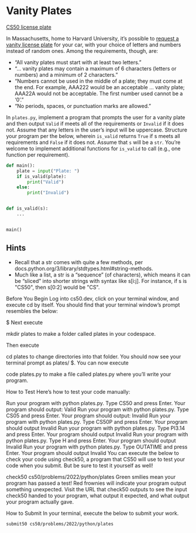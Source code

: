 # Vanity Plates

[CS50 license plate](plate.png)

In Massachusetts, home to Harvard University, it’s possible to [request a vanity license plate](https://www.mass.gov/how-to/request-a-vanity-license-plate) for your car, with your choice of letters and numbers instead of random ones. Among the requirements, though, are:

- “All vanity plates must start with at least two letters.”
- “… vanity plates may contain a maximum of 6 characters (letters or numbers) and a minimum of 2 characters.”
- “Numbers cannot be used in the middle of a plate; they must come at the end. For example, AAA222 would be an acceptable … vanity plate; AAA22A would not be acceptable. The first number used cannot be a ‘0’.”
- “No periods, spaces, or punctuation marks are allowed.”

In `plates.py`, implement a program that prompts the user for a vanity plate and then output `Valid` if meets all of the requirements or `Invalid` if it does not. Assume that any letters in the user’s input will be uppercase. Structure your program per the below, wherein `is_valid` returns `True` if s meets all requirements and `False` if it does not. Assume that `s` will be a `str`. You’re welcome to implement additional functions for `is_valid` to call (e.g., one function per requirement).

```python
def main():
    plate = input("Plate: ")
    if is_valid(plate):
        print("Valid")
    else:
        print("Invalid")


def is_valid(s):
    ...


main()
```

## Hints

- Recall that a str comes with quite a few methods, per docs.python.org/3/library/stdtypes.html#string-methods.
- Much like a list, a str is a “sequence” (of characters), which means it can be “sliced” into shorter strings with syntax like s[i:j]. For instance, if s is "CS50", then s[0:2] would be "CS".

Before You Begin
Log into cs50.dev, click on your terminal window, and execute cd by itself. You should find that your terminal window’s prompt resembles the below:

$
Next execute

mkdir plates
to make a folder called plates in your codespace.

Then execute

cd plates
to change directories into that folder. You should now see your terminal prompt as plates/ $. You can now execute

code plates.py
to make a file called plates.py where you’ll write your program.

How to Test
Here’s how to test your code manually:

Run your program with python plates.py. Type CS50 and press Enter. Your program should output:
Valid
Run your program with python plates.py. Type CS05 and press Enter. Your program should output:
Invalid
Run your program with python plates.py. Type CS50P and press Enter. Your program should output
Invalid
Run your program with python plates.py. Type PI3.14 and press Enter. Your program should output
Invalid
Run your program with python plates.py. Type H and press Enter. Your program should output
Invalid
Run your program with python plates.py. Type OUTATIME and press Enter. Your program should output
Invalid
You can execute the below to check your code using check50, a program that CS50 will use to test your code when you submit. But be sure to test it yourself as well!

check50 cs50/problems/2022/python/plates
Green smilies mean your program has passed a test! Red frownies will indicate your program output something unexpected. Visit the URL that check50 outputs to see the input check50 handed to your program, what output it expected, and what output your program actually gave.

How to Submit
In your terminal, execute the below to submit your work.

```bash
submit50 cs50/problems/2022/python/plates
```
